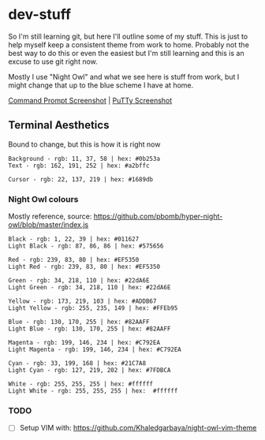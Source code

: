 # dev-stuff
So I'm still learning git, but here I'll outline some of my stuff.
This is just to help myself keep a consistent theme from work to home. Probably not the best way to do this or even the easiest but I'm still learning and this is an excuse to use git right now.

Mostly I use "Night Owl" and what we see here is stuff from work, but I might change that up to the blue scheme I have at home.

[Command Prompt Screenshot](https://github.com/BMRX/dev-stuff/blob/master/screenshots/cmd.png) | [PuTTy Screenshot](https://github.com/BMRX/dev-stuff/blob/master/screenshots/putty-terminal.png)

## Terminal Aesthetics
Bound to change, but this is how it is right now
```
Background - rgb: 11, 37, 58 | hex: #0b253a
Text - rgb: 162, 191, 252 | hex: #a2bffc

Cursor - rgb: 22, 137, 219 | hex: #1689db
```

### Night Owl colours
Mostly reference, source: https://github.com/pbomb/hyper-night-owl/blob/master/index.js
```
Black - rgb: 1, 22, 39 | hex: #011627
Light Black - rgb: 87, 86, 86 | hex: #575656

Red - rgb: 239, 83, 80 | hex: #EF5350
Light Red - rgb: 239, 83, 80 | hex: #EF5350

Green - rgb: 34, 218, 110 | hex: #22dA6E
Light Green - rgb: 34, 218, 110 | hex: #22dA6E

Yellow - rgb: 173, 219, 103 | hex: #ADDB67
Light Yellow - rgb: 255, 235, 149 | hex: #FFEb95

Blue - rgb: 130, 170, 255 | hex: #82AAFF
Light Blue - rgb: 130, 170, 255 | hex: #82AAFF

Magenta - rgb: 199, 146, 234 | hex: #C792EA
Light Magenta - rgb: 199, 146, 234 | hex: #C792EA

Cyan - rgb: 33, 199, 168 | hex: #21C7A8
Light Cyan - rgb: 127, 219, 202 | hex: #7FDBCA

White - rgb: 255, 255, 255 | hex: #ffffff
Light White - rgb: 255, 255, 255 | hex:  #ffffff
```

### TODO
- [ ] Setup VIM with: https://github.com/Khaledgarbaya/night-owl-vim-theme